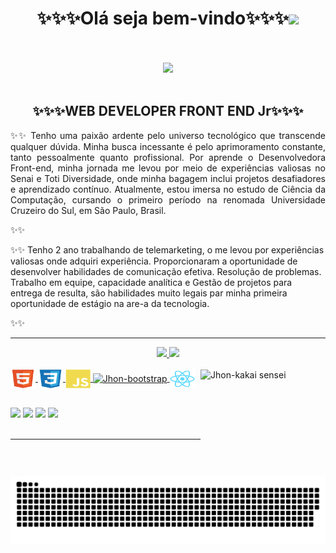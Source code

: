 
<span align="center">
 <h1>✨✨✨Olá seja bem-vindo✨✨✨<img src="https://i.imgur.com/0hdZ65D.gif" width="50px"></h1>
</span>
<br>
<br>
<div align="center" >

<img src="https://miro.medium.com/max/1400/1*9m-WDdL_ji01bGbjEnutEw.gif" width="800px" />

</div>




<br>
<h2 align="center">✨✨✨WEB DEVELOPER FRONT END Jr✨✨✨</h2>
<p align="justify">
✨✨
Tenho uma paixão ardente pelo universo tecnológico que transcende qualquer dúvida. Minha busca incessante é pelo aprimoramento constante, tanto pessoalmente quanto profissional. Por aprende o Desenvolvedora Front-end, minha jornada me levou por meio de experiências valiosas no Senai e Toti Diversidade, onde minha bagagem inclui projetos desafiadores e aprendizado contínuo. Atualmente, estou imersa no estudo de Ciência da Computação, cursando o primeiro período na renomada Universidade Cruzeiro do Sul, em São Paulo, Brasil.
 
✨✨
 
 ✨✨ 
Tenho 2 ano trabalhando de telemarketing, o me levou por experiências valiosas onde adquiri experiência. Proporcionaram a oportunidade de desenvolver habilidades de comunicação efetiva. Resolução de problemas. Trabalho em equipe, capacidade analítica e Gestão de projetos para entrega de resulta, são habilidades muito legais par minha primeira oportunidade de estágio na are-a da tecnologia.
 
 ✨✨
  
</p>


-----

<div align="center">
  <a href="https://github.com/jhonmanuelg">
  <img height="150em" src="https://github-readme-stats.vercel.app/api?username=jhonmanuelg&show_icons=true&theme=dracula&include_all_commits=true&count_private=true"/>
  <img height="150em" src="https://github-readme-stats.vercel.app/api/top-langs/?username=jhonmanuelg&layout=compact&langs_count=7&theme=dracula"/>
</div>
  <br>
  <div style="display: inline_block" <br>
  <img align="center" alt="Jhon-HTML" height="30" width="40" src="https://raw.githubusercontent.com/devicons/devicon/master/icons/html5/html5-original.svg">
  <img align="center" alt="Jhon-CSS" height="30" width="40" src="https://raw.githubusercontent.com/devicons/devicon/master/icons/css3/css3-original.svg">
  <img align="center" alt="Jhon-Js" height="30" width="40" src="https://raw.githubusercontent.com/devicons/devicon/master/icons/javascript/javascript-plain.svg"> 
  <img align="center" alt="Jhon-bootstrap" height="30" width="40" src="https://cdn.jsdelivr.net/gh/devicons/devicon/icons/bootstrap/bootstrap-plain.svg">
  <img align="center" alt="Jhon-React" height="30" width="40" src="https://raw.githubusercontent.com/devicons/devicon/master/icons/react/react-original.svg">
  <img align="right" alt="Jhon-kakai sensei"  height="170" width="200" border-radius="50%" src="https://pa1.narvii.com/7085/1dc612072aceddf8c20e69d8b1168aa3fa659aa2r1-498-274_hq.gif">
</div>
  
  <br>
  <div margin="10px"> 
 
  <a href="https://www.instagram.com/jhongil64/" target="_blank"><img src="https://img.shields.io/badge/-Instagram-%23E4405F?style=for-the-badge&logo=instagram&logoColor=white" target="_blank"></a>
 	<a href="https://twitter.com/JhonManuelGil2?t=piBFyqEtHy-QvFkcM6jCwQ&s=09" target="_blank"><img src="https://img.shields.io/badge/Twitch-9146FF?style=for-the-badge&logo=twitch&logoColor=white"         target="_blank"></a> 
  <a href = "mailto:jhonmanuelg6@outlook.com"><img src="https://img.shields.io/badge/Microsoft_Outlook-0078D4?style=for-the-badge&logo=microsoft-outlook&logoColor=white"></a>
  <a href="https://www.linkedin.com/in/jhon-manuel-gil/" target="_blank"><img src="https://img.shields.io/badge/-LinkedIn-%230077B5?style=for-the-badge&logo=linkedin&logoColor=white" target="_blank" ></a>    
      <br>
 
-----

  
   ![Snake animation](https://github.com/jhonmanuelg/jhonmanuelg/blob/output/github-contribution-grid-snake.svg)
 
 
</div>


